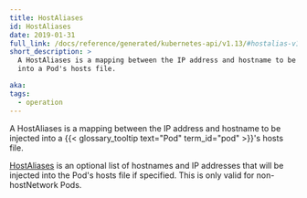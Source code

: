 ```yaml
---
title: HostAliases
id: HostAliases
date: 2019-01-31
full_link: /docs/reference/generated/kubernetes-api/v1.13/#hostalias-v1-core
short_description: >
  A HostAliases is a mapping between the IP address and hostname to be injected
  into a Pod's hosts file.

aka:
tags:
  - operation
---
```


A HostAliases is a mapping between the IP address and hostname to be injected
into a {{< glossary_tooltip text="Pod" term_id="pod" >}}'s hosts file.

<!--more-->

[HostAliases](/docs/reference/generated/kubernetes-api/v1.13/#hostalias-v1-corev)
is an optional list of hostnames and IP addresses that will be injected into the
Pod's hosts file if specified. This is only valid for non-hostNetwork Pods.
